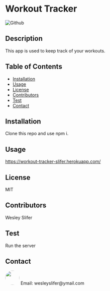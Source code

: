 # Workout Tracker

![Github](https://img.shields.io/github/last-commit/wslifer/workout_tracker)

## Description

This app is used to keep track of your workouts.

## Table of Contents

- [Installation](##Installation)
- [Usage](##Usage)
- [License](##License)
- [Contributors](##Contributors)
- [Test](##Test)
- [Contact](##Contact)

## Installation

Clone this repo and use npm i.

## Usage

https://workout-tracker-slifer.herokuapp.com/

## License

MIT

## Contributors

Wesley Slifer

## Test

Run the server

## Contact

<img src="https://avatars.githubusercontent.com/wslifer" style="width: 45px; height: 45px; border-radius:100%;">
Email: wesleyslifer@ymail.com

